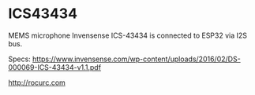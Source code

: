 # ICS43434
MEMS microphone Invensense ICS-43434 is connected to ESP32 via I2S bus.

Specs: https://www.invensense.com/wp-content/uploads/2016/02/DS-000069-ICS-43434-v1.1.pdf


http://rocurc.com
